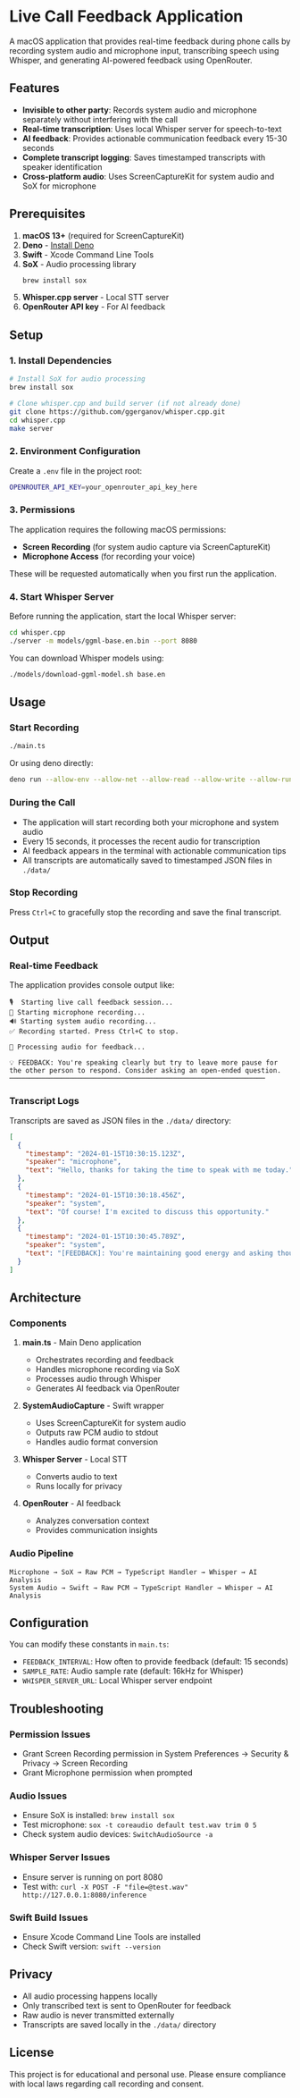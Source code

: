 # Live Call Feedback Application

A macOS application that provides real-time feedback during phone calls by recording system audio and microphone input, transcribing speech using Whisper, and generating AI-powered feedback using OpenRouter.

## Features

- **Invisible to other party**: Records system audio and microphone separately without interfering with the call
- **Real-time transcription**: Uses local Whisper server for speech-to-text
- **AI feedback**: Provides actionable communication feedback every 15-30 seconds
- **Complete transcript logging**: Saves timestamped transcripts with speaker identification
- **Cross-platform audio**: Uses ScreenCaptureKit for system audio and SoX for microphone

## Prerequisites

1. **macOS 13+** (required for ScreenCaptureKit)
2. **Deno** - [Install Deno](https://deno.land/manual/getting_started/installation)
3. **Swift** - Xcode Command Line Tools
4. **SoX** - Audio processing library
   ```bash
   brew install sox
   ```
5. **Whisper.cpp server** - Local STT server
6. **OpenRouter API key** - For AI feedback

## Setup

### 1. Install Dependencies

```bash
# Install SoX for audio processing
brew install sox

# Clone whisper.cpp and build server (if not already done)
git clone https://github.com/ggerganov/whisper.cpp.git
cd whisper.cpp
make server
```

### 2. Environment Configuration

Create a `.env` file in the project root:

```bash
OPENROUTER_API_KEY=your_openrouter_api_key_here
```

### 3. Permissions

The application requires the following macOS permissions:
- **Screen Recording** (for system audio capture via ScreenCaptureKit)
- **Microphone Access** (for recording your voice)

These will be requested automatically when you first run the application.

### 4. Start Whisper Server

Before running the application, start the local Whisper server:

```bash
cd whisper.cpp
./server -m models/ggml-base.en.bin --port 8080
```

You can download Whisper models using:
```bash
./models/download-ggml-model.sh base.en
```

## Usage

### Start Recording

```bash
./main.ts
```

Or using deno directly:
```bash
deno run --allow-env --allow-net --allow-read --allow-write --allow-run --env-file=.env main.ts
```

### During the Call

- The application will start recording both your microphone and system audio
- Every 15 seconds, it processes the recent audio for transcription
- AI feedback appears in the terminal with actionable communication tips
- All transcripts are automatically saved to timestamped JSON files in `./data/`

### Stop Recording

Press `Ctrl+C` to gracefully stop the recording and save the final transcript.

## Output

### Real-time Feedback
The application provides console output like:
```
🎙️  Starting live call feedback session...
🎤 Starting microphone recording...
🔊 Starting system audio recording...
✅ Recording started. Press Ctrl+C to stop.

🔄 Processing audio for feedback...

💡 FEEDBACK: You're speaking clearly but try to leave more pause for the other person to respond. Consider asking an open-ended question.
────────────────────────────────────────────────────────────────
```

### Transcript Logs
Transcripts are saved as JSON files in the `./data/` directory:

```json
[
  {
    "timestamp": "2024-01-15T10:30:15.123Z",
    "speaker": "microphone",
    "text": "Hello, thanks for taking the time to speak with me today."
  },
  {
    "timestamp": "2024-01-15T10:30:18.456Z",
    "speaker": "system",
    "text": "Of course! I'm excited to discuss this opportunity."
  },
  {
    "timestamp": "2024-01-15T10:30:45.789Z",
    "speaker": "system",
    "text": "[FEEDBACK]: You're maintaining good energy and asking thoughtful questions."
  }
]
```

## Architecture

### Components

1. **main.ts** - Main Deno application
   - Orchestrates recording and feedback
   - Handles microphone recording via SoX
   - Processes audio through Whisper
   - Generates AI feedback via OpenRouter

2. **SystemAudioCapture** - Swift wrapper
   - Uses ScreenCaptureKit for system audio
   - Outputs raw PCM audio to stdout
   - Handles audio format conversion

3. **Whisper Server** - Local STT
   - Converts audio to text
   - Runs locally for privacy

4. **OpenRouter** - AI feedback
   - Analyzes conversation context
   - Provides communication insights

### Audio Pipeline

```
Microphone → SoX → Raw PCM → TypeScript Handler → Whisper → AI Analysis
System Audio → Swift → Raw PCM → TypeScript Handler → Whisper → AI Analysis
```

## Configuration

You can modify these constants in `main.ts`:

- `FEEDBACK_INTERVAL`: How often to provide feedback (default: 15 seconds)
- `SAMPLE_RATE`: Audio sample rate (default: 16kHz for Whisper)
- `WHISPER_SERVER_URL`: Local Whisper server endpoint

## Troubleshooting

### Permission Issues
- Grant Screen Recording permission in System Preferences → Security & Privacy → Screen Recording
- Grant Microphone permission when prompted

### Audio Issues
- Ensure SoX is installed: `brew install sox`
- Test microphone: `sox -t coreaudio default test.wav trim 0 5`
- Check system audio devices: `SwitchAudioSource -a`

### Whisper Server Issues
- Ensure server is running on port 8080
- Test with: `curl -X POST -F "file=@test.wav" http://127.0.0.1:8080/inference`

### Swift Build Issues
- Ensure Xcode Command Line Tools are installed
- Check Swift version: `swift --version`

## Privacy

- All audio processing happens locally
- Only transcribed text is sent to OpenRouter for feedback
- Raw audio is never transmitted externally
- Transcripts are saved locally in the `./data/` directory

## License

This project is for educational and personal use. Please ensure compliance with local laws regarding call recording and consent. 
